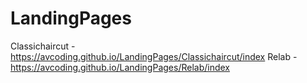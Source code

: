 # LandingPages

Classichaircut - https://avcoding.github.io/LandingPages/Classichaircut/index
Relab - https://avcoding.github.io/LandingPages/Relab/index
